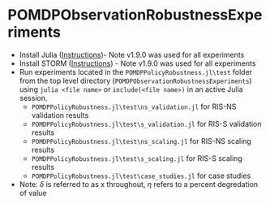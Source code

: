 # POMDPObservationRobustnessExperiments

- Install Julia ([Instructions](https://julialang.org/downloads/))- Note v1.9.0 was used for all experiments
- Install STORM ([Instructions](https://www.stormchecker.org/documentation/obtain-storm/docker.html)) - Note v1.9.0 was used for all experiments
- Run experiments located in the `POMDPPolicyRobustness.jl\test` folder from the top level directory (`POMDPObservationRobustnessExperiments`) using `julia <file name>` or `include(<file name>)` in an active Julia session.
    - `POMDPPolicyRobustness.jl\test\ns_validation.jl` for RIS-NS validation results
    - `POMDPPolicyRobustness.jl\test\s_validation.jl` for RIS-S validation results
    - `POMDPPolicyRobustness.jl\test\ns_scaling.jl` for RIS-NS scaling results
    - `POMDPPolicyRobustness.jl\test\s_scaling.jl` for RIS-S scaling results
    - `POMDPPolicyRobustness.jl\test\case_studies.jl` for case studies
- Note: $\delta$ is referred to as x throughout, $\eta$ refers to a percent degredation of value